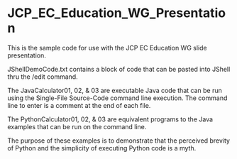 # JCP_EC_Education_WG_Presentation
This is the sample code for use with the JCP EC Education WG slide presentation.

JShellDemoCode.txt contains a block of code that can be pasted into JShell thru the /edit command.

The JavaCalculator01, 02, & 03 are executable Java code that can be run using the Single-File Source-Code command line execution. The command line to enter is a comment at the end of each file.

The PythonCalculator01, 02, & 03 are equivalent programs to the Java examples that can be run on the command line.

The purpose of these examples is to demonstrate that the perceived brevity of Python and the simplicity of executing Python code is a myth.
